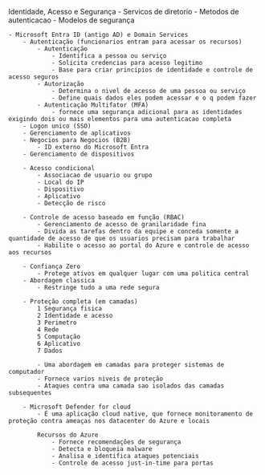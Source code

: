 Identidade, Acesso e Segurança
	- Servicos de diretorio
	- Metodos de autenticacao
	- Modelos de segurança


	- Microsoft Entra ID (antigo AD) e Domain Services
		- Autenticação (funcionarios entram para acessar os recursos)
			- Autenticação
				- Identifica a pessoa ou serviço
				- Solicita credencias para acesso legitimo
				- Base para criar principios de identidade e controle de acesso seguros
			- Autorização
				- Determina o nivel de acesso de uma pessoa ou serviço
				- Define quais dados eles podem acessar e o q podem fazer
			- Autenticação Multifator (MFA)
				- fornece uma segurança adicional para as identidades exigindo dois ou mais elementos para uma autenticacao completa
		- Logon unico (SSO)
		- Gerenciamento de aplicativos
		- Negocios para Negocios (B2B)
			- ID externo do Microsoft Entra
		- Gerenciamento de dispositivos
	
		- Acesso condicional
			- Associacao de usuario ou grupo
			- Local do IP
			- Dispositivo
			- Aplicativo
			- Detecção de risco
			
		- Controle de acesso baseado em função (RBAC)
			- Gerenciamento de acesso de granilaridade fina
			- Divida as tarefas dentro da equipe e conceda somente a quantidade de acesso de que os usuarios precisam para trabalhar
			- Habilite o acesso ao portal do Azure e controle de acesso aos recursos
		
		- Confiança Zero
			- Protege ativos em qualquer lugar com uma politica central
		- Abordagem classica
			- Restringe tudo a uma rede segura
			
		- Proteção completa (em camadas)
			1 Segurança fisica
			2 Identidade e acesso
			3 Perimetro
			4 Rede
			5 Computação
			6 Aplicativo
			7 Dados
			
			- Uma abordagem em camadas para proteger sistemas de computador
			- Fornece varios niveis de proteção
			- Ataques contra uma camada sao isolados das camadas subsequentes
			
		- Microsoft Defender for cloud
			- É uma aplicação cloud native, que fornece monitoramento de proteção contra ameaças nos datacenter do Azure e locais
		
			Recursos do Azure
				- Fornece recomendações de segurança 
				- Detecta e bloqueia malware
				- Analisa e identifica ataques potenciais
				- Controle de acesso just-in-time para portas
				
			
			
